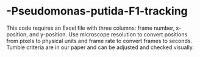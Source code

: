 # -Pseudomonas-putida-F1-tracking
This code requires an Excel file with three columns: frame number, x-position, and y-position. Use microscope resolution to convert positions from pixels to physical units and frame rate to convert frames to seconds. Tumble criteria are in our paper and can be adjusted and checked visually.
